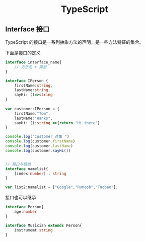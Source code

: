 # <center>TypeScript</center>

## Interface 接口
TypeScript 的接口是一系列抽象方法的声明，是一些方法特征的集合。

下面是接口的定义
```ts
interface interface_name{
    // 方法名 + 类型
}
```

```ts
interface IPerson { 
    firstName:string, 
    lastName:string, 
    sayHi: ()=>string 
} 
 
var customer:IPerson = { 
    firstName:"Tom",
    lastName:"Hanks", 
    sayHi: ():string =>{return "Hi there"} 
} 

console.log("Customer 对象 ") 
console.log(customer.firstName) 
console.log(customer.lastName) 
console.log(customer.sayHi()) 


// 接口与数组
interface namelist{
    [index:number] : string
}

var list2:namelist = ["Google","Runoob","Taobao"];

```

接口也可以继承
```ts
interface Person{
    age:number
}

interface Musician extends Person{
    instrumemt:string
}

```


<style>
img{
    display : block;
    margin-left : auto;
    margin-right : auto;
    width : 85%;
    border-radius : 15px;
}
</style>